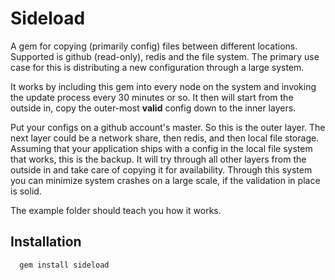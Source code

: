# Sideload

A gem for copying (primarily config) files between different locations.
Supported is github (read-only), redis and the file system. The primary
use case for this is distributing a new configuration through a large
system.

It works by including this gem into every node on the system and invoking
the update process every 30 minutes or so. It then will start from the
outside in, copy the outer-most **valid** config down to the inner layers.

Put your configs on a github account's master. So this is the outer layer.
The next layer could be a network share, then redis, and then local file
storage. Assuming that your application ships with a config in the local file
system that works, this is the backup. It will try through all other layers
from the outside in and take care of copying it for availability. Through
this system you can minimize system crashes on a large scale, if the validation
in place is solid.

The example folder should teach you how it works.

## Installation

```bash
  gem install sideload
```

